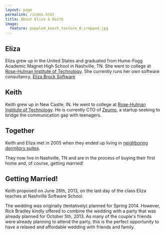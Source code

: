 ```yaml
---
layout: page
permalink: /index.html
title: About Eliza & Keith
image:
  feature: peppled_beech_texture_8_cropped.jpg
---
```


<div class="half">
<div class="section">
  <h2>Eliza</h2>
  <p>Eliza grew up in the United States and graduated from Hume-Fogg Academic Magnet High School in Nashville, TN.  She went to college at <a href="http://www.rose-hulman.edu/">Rose-Hulman Institute of Technology</a>.  She currently runs her own software consultancy, <a href="http://elizabrocksoftware.com">Eliza Brock Software</a></p>
</div>

<div class="section">
  <h2>Keith</h2>
  <p>Keith grew up in New Castle, IN.  He went to college at <a href="http://www.rose-hulman.edu/">Rose-Hulman Institute of Technology</a>.  He is currently CTO of <a href="https://www.zeumo.com">Zeumo</a>, a startup seeking to bridge the communication gap with teenagers.</p>
</div>
</div>

## Together

Keith and Eliza met in 2005 when they ended up living in <a href="http://www.rose-hulman.edu/about/facilities/student-life-housing/percopo-hall.aspx">neighboring dormitory suites</a>.

They now live in Nashville, TN and are in the process of buying their first home and, of course, getting married!

## Getting Married!

Keith proposed on June 28th, 2013, on the last day of the class Eliza teaches at Nashville Software School.

The wedding was originally (tentatively) planned for Spring 2014.  However, Rick Bradley kindly offered to combine the wedding with a party that was already planned for October 5th, 2013.  As many of the couple's friends were already planning to attend the party, this is the perfect opportunity to have a relaxed and affordable wedding with friends and family.

